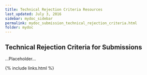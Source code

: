```yaml
---
title: Technical Rejection Criteria Resources
last_updated: July 3, 2016
sidebar: mydoc_sidebar
permalink: mydoc_submission_technical_rejection_criteria.html
folder: mydoc
---
```


## Technical Rejection Criteria for Submissions

...Placeholder...


{% include links.html %}
